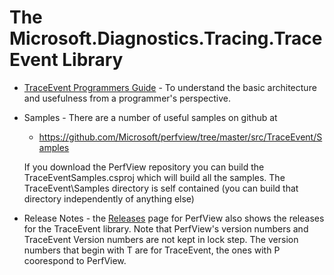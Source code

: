 
# The Microsoft.Diagnostics.Tracing.TraceEvent Library



* [TraceEvent Programmers Guide](./TraceEventProgrammersGuide.md) - To understand the 
basic architecture and usefulness from a programmer's perspective. 

* Samples - There are a number of useful samples on github at

  * https://github.com/Microsoft/perfview/tree/master/src/TraceEvent/Samples

  If you download the PerfView repository you can build the TraceEventSamples.csproj which 
  will build all the samples.  The TraceEvent\Samples directory is self contained (you can build 
  that directory independently of anything else)

* Release Notes - the [Releases](https://github.com/Microsoft/perfview/releases) page 
for PerfView also shows the releases for the TraceEvent library.   Note that PerfView's 
version numbers and TraceEvent Version numbers are not kept in lock step. 
The version numbers that begin with T are for TraceEvent, the ones with P coorespond to PerfView.  
